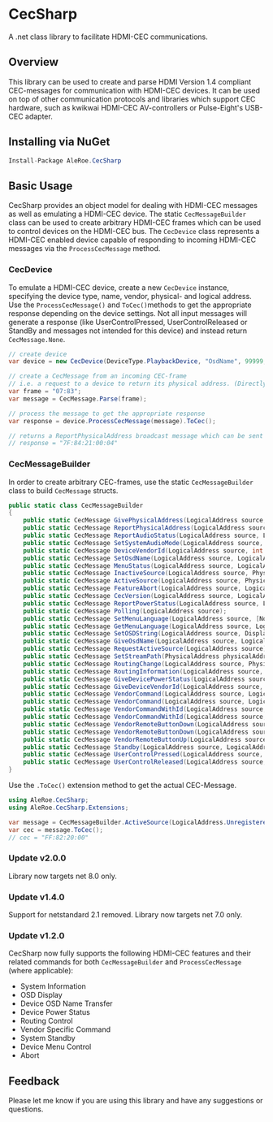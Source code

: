  # CecSharp
A .net class library to facilitate HDMI-CEC communications. 

## Overview
This library can be used to create and parse HDMI Version 1.4 compliant CEC-messages for communication with HDMI-CEC devices. It can be used on top of other communication protocols and libraries which support CEC hardware, such as kwikwai HDMI-CEC AV-controllers or Pulse-Eight's USB-CEC adapter.

## Installing via NuGet
```csharp
Install-Package AleRoe.CecSharp
```

## Basic Usage
CecSharp provides an object model for dealing with HDMI-CEC messages as well as emulating a HDMI-CEC device. The static `CecMessageBuilder` class can be used to create arbitrary HDMI-CEC frames which can be used to control devices on the HDMI-CEC bus. 
The `CecDevice` class represents a HDMI-CEC enabled device capable of responding to incoming HDMI-CEC messages via the `ProcessCecMessage` method.


### CecDevice
To emulate a HDMI-CEC device, create a new `CecDevice` instance, specifying the device type, name, vendor, physical- and logical address. Use the `ProcessCecMessage()` and `ToCec()`methods to get the appropriate response depending on the device settings. Not all input messages will generate a response (like UserControlPressed, UserControlReleased or StandBy and messages not intended for this device) and instead return `CecMessage.None`.

```csharp
// create device
var device = new CecDevice(DeviceType.PlaybackDevice, "OsdName", 99999, PhysicalAddress.Parse("2.1.0.0"), LogicalAddress.Tuner3);

// create a CecMessage from an incoming CEC-frame
// i.e. a request to a device to return its physical address. (Directly addressed)
var frame = "07:83";
var message = CecMessage.Parse(frame);

// process the message to get the appropriate response
var response = device.ProcessCecMessage(message).ToCec();

// returns a ReportPhysicalAddress broadcast message which can be sent as a response
// response = "7F:84:21:00:04"
```
### CecMessageBuilder

In order to create arbitrary CEC-frames, use the static `CecMessageBuilder` class to build `CecMessage` structs.
```csharp
public static class CecMessageBuilder
{
    public static CecMessage GivePhysicalAddress(LogicalAddress source, LogicalAddress destination);
    public static CecMessage ReportPhysicalAddress(LogicalAddress source, DeviceType deviceType, PhysicalAddress physicalAddress);
    public static CecMessage ReportAudioStatus(LogicalAddress source, LogicalAddress destination, AudioMuteStatus status, int value);
    public static CecMessage SetSystemAudioMode(LogicalAddress source, LogicalAddress destination, SystemAudioStatus status);
    public static CecMessage DeviceVendorId(LogicalAddress source, int vendorId);
    public static CecMessage SetOsdName(LogicalAddress source, LogicalAddress destination, string osdName);
    public static CecMessage MenuStatus(LogicalAddress source, LogicalAddress destination, MenuStatus state);
    public static CecMessage InactiveSource(LogicalAddress source, PhysicalAddress physicalAddress);
    public static CecMessage ActiveSource(LogicalAddress source, PhysicalAddress physicalAddress);
    public static CecMessage FeatureAbort(LogicalAddress source, LogicalAddress destination, Command opCode, AbortReason reason);
    public static CecMessage CecVersion(LogicalAddress source, LogicalAddress destination, CecVersion version);
    public static CecMessage ReportPowerStatus(LogicalAddress source, LogicalAddress destination, PowerStatus status);
    public static CecMessage Polling(LogicalAddress source);
    public static CecMessage SetMenuLanguage(LogicalAddress source, [NotNull] string language);
    public static CecMessage GetMenuLanguage(LogicalAddress source, LogicalAddress destination);
    public static CecMessage SetOSDString(LogicalAddress source, DisplayControl displayControl, [NotNull] string osdString);
    public static CecMessage GiveOsdName(LogicalAddress source, LogicalAddress destination);
    public static CecMessage RequestActiveSource(LogicalAddress source);
    public static CecMessage SetStreamPath(PhysicalAddress physicalAddress);
    public static CecMessage RoutingChange(LogicalAddress source, PhysicalAddress originalAddress, PhysicalAddress newAddress);
    public static CecMessage RoutingInformation(LogicalAddress source, PhysicalAddress physicalAddress);
    public static CecMessage GiveDevicePowerStatus(LogicalAddress source, LogicalAddress destination);
    public static CecMessage GiveDeviceVendorId(LogicalAddress source, LogicalAddress destination);
    public static CecMessage VendorCommand(LogicalAddress source, LogicalAddress destination, byte[] data);
    public static CecMessage VendorCommand(LogicalAddress source, LogicalAddress destination, string data);
    public static CecMessage VendorCommandWithId(LogicalAddress source, LogicalAddress destination, int vendorId, byte[] data);
    public static CecMessage VendorCommandWithId(LogicalAddress source, LogicalAddress destination, int vendorId, string data);
    public static CecMessage VendorRemoteButtonDown(LogicalAddress source, LogicalAddress destination, byte[] data);
    public static CecMessage VendorRemoteButtonDown(LogicalAddress source, LogicalAddress destination, string data);
    public static CecMessage VendorRemoteButtonUp(LogicalAddress source, LogicalAddress destination);
    public static CecMessage Standby(LogicalAddress source, LogicalAddress destination);
    public static CecMessage UserControlPressed(LogicalAddress source, LogicalAddress destination, UiCommand command);
    public static CecMessage UserControlReleased(LogicalAddress source, LogicalAddress destination);
}
```
Use the `.ToCec()` extension method to get the actual CEC-Message.

```csharp
using AleRoe.CecSharp;
using AleRoe.CecSharp.Extensions;

var message = CecMessageBuilder.ActiveSource(LogicalAddress.Unregistered, PhysicalAddress.Parse("2.0.0.0"));
var cec = message.ToCec();
// cec = "FF:82:20:00"
```

### Update v2.0.0
Library now targets net 8.0 only.


### Update v1.4.0
Support for netstandard 2.1 removed. Library now targets net 7.0 only.

### Update v1.2.0
CecSharp now fully supports the following HDMI-CEC features and their related commands for both `CecMessageBuilder` and `ProcessCecMessage` (where applicable):

* System Information
* OSD Display
* Device OSD Name Transfer
* Device Power Status
* Routing Control
* Vendor Specific Command
* System Standby
* Device Menu Control
* Abort


## Feedback
Please let me know if you are using this library and have any suggestions or questions.
